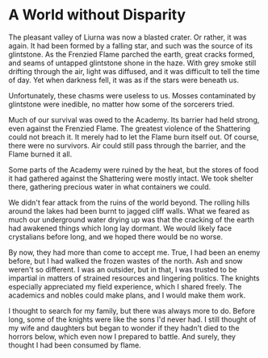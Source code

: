 # A World without Disparity

The pleasant valley of Liurna was now a blasted crater. Or rather, it was again. It had been formed by a falling star, and such was the source of its glintstone. As the Frenzied Flame parched the earth, great cracks formed, and seams of untapped glintstone shone in the haze. With grey smoke still drifting through the air, light was diffused, and it was difficult to tell the time of day. Yet when darkness fell, it was as if the stars were beneath us.

Unfortunately, these chasms were useless to us. Mosses contaminated by glintstone were inedible, no matter how some of the sorcerers tried.

Much of our survival was owed to the Academy. Its barrier had held strong, even against the Frenzied Flame. The greatest violence of the Shattering could not breach it. It merely had to let the Flame burn itself out. Of course, there were no survivors. Air could still pass through the barrier, and the Flame burned it all.

Some parts of the Academy were ruined by the heat, but the stores of food it had gathered against the Shattering were mostly intact. We took shelter there, gathering precious water in what containers we could.

We didn't fear attack from the ruins of the world beyond. The rolling hills around the lakes had been burnt to jagged cliff walls. What we feared as much our underground water drying up was that the cracking of the earth had awakened things which long lay dormant. We would likely face crystalians before long, and we hoped there would be no worse.

By now, they had more than come to accept me. True, I had been an enemy before, but I had walked the frozen wastes of the north. Ash and snow weren't so different. I was an outsider, but in that, I was trusted to be impartial in matters of strained resources and lingering politics. The knights especially appreciated my field experience, which I shared freely. The academics and nobles could make plans, and I would make them work.

I thought to search for my family, but there was always more to do. Before long, some of the knights were like the sons I'd never had. I still thought of my wife and daughters but began to wonder if they hadn't died to the horrors below, which even now I prepared to battle. And surely, they thought I had been consumed by flame.
